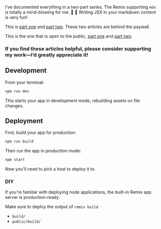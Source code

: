I’ve documented everything in a two-part series. The Remix supporting `mdx` is totally a mind-blowing for me. :exploding_head: :exploding_head: Writing JSX in your markdown content is very fun!<br/>

This is [part one](https://medium.com/@xianli_74374/how-to-seamlessly-integrate-mdx-in-a-remix-based-project-part-one-c4ff49a20381) and [part two](https://medium.com/@xianli_74374/how-to-seamlessly-integrate-mdx-in-a-remix-based-project-part-two-116d9540b514). These two articles are behind the paywall.<br/>

This is the one that is open to the public, [part one](https://medium.com/@xianli_74374/how-to-seamlessly-integrate-mdx-in-a-remix-based-project-part-one-c4ff49a20381?sk=67db67ba12b1d3c10386863030ded781) and [part two](https://medium.com/@xianli_74374/how-to-seamlessly-integrate-mdx-in-a-remix-based-project-part-two-116d9540b514?sk=1f6ebcdd3c830adaa1886bd13b971812).<br/>

### If you find these articles helpful, please consider supporting my work—I’d greatly appreciate it!

## Development

From your terminal:

```sh
npm run dev
```

This starts your app in development mode, rebuilding assets on file changes.

## Deployment

First, build your app for production:

```sh
npm run build
```

Then run the app in production mode:

```sh
npm start
```

Now you'll need to pick a host to deploy it to.

### DIY

If you're familiar with deploying node applications, the built-in Remix app server is production-ready.

Make sure to deploy the output of `remix build`

- `build/`
- `public/build/`
